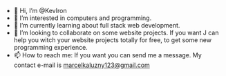 - 👋 Hi, I’m @KevIron
- 👀 I’m interested in computers and programming.
- 🌱 I’m currently learning about full stack web development.
- 💞️ I’m looking to collaborate on some website projects.
     If you want J can help you witch your website projects totally for free, to get some new programming experience.
- 📫 How to reach me:
     If you want you can send me a message. My contact e-mail is marcelkaluzny123@gmail.com

<!---
KevIron/KevIron is a ✨ special ✨ repository because its `README.md` (this file) appears on your GitHub profile.
You can click the Preview link to take a look at your changes.
--->
